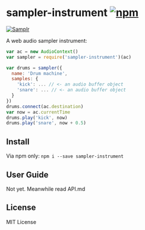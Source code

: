# sampler-instrument [![npm](https://img.shields.io/npm/v/sampler-instrument.svg)](https://www.npmjs.com/package/sampler-instrument)

[![Samplr](https://img.shields.io/badge/samplr-instrument-32bbee.svg)](https://github.com/danigb/samplr)

A web audio sampler instrument:

```js
var ac = new AudioContext()
var sampler = require('sampler-instrument')(ac)

var drums = sampler({
  name: 'Drum machine',
  samples: {
    'kick': ... // <- an audio buffer object
    'snare': ... // <- an audio buffer object
  }
})
drums.connect(ac.destination)
var now = ac.currentTime
drums.play('kick', now)
drums.play('snare', now + 0.5)
```

## Install

Via npm only: `npm i --save sampler-instrument`

## User Guide

Not yet. Meanwhile read API.md

## License

MIT License
